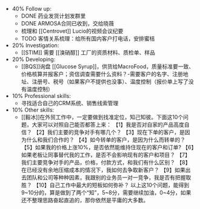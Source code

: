 - 40% Follow up:
	- DONE 药业发货计划发群里
	- DONE ARMOSA合同已收到，交给晓薇
	- 梳理和 [[Centrovet]] Lucio的视频会议纪要
	- TODO 客情关系梳理：给所有国内客户打电话，安排蜜桔
- 20% Investigation:
	- [[STIM]] 需要 [[溴硝醇]] 工厂的资质材料、质检单、样品
- 20% Developing:
	- [[BQS]]询盘 [[Glucose Syrup]]，供货给MacroFood，质量标准要一致、价格核算并报客户；资信调查需要什么资料？-需要客户的名字、注册地址、注册号、税号（如果客户不提供也没事）、温度控制（报价单上写了没有温度控制）
- 10% Professional skills:
	- 寻找适合自己的CRM系统、销售线索管理
- 10% Other skills:
	- [[毅冰]]在外贸工作中，一定要做到找准定位，知己知彼。下面这10个问题，大家可以对照自己能否都答上来：
	  【1】我是否对自家的产品高度自信？
	  【2】我们主要的竞争对手有哪几个？
	  【3】现在下单的客户，是因为什么和我们合作的？
	  【4】如今转单的客户，是因为什么而转单的？
	  【5】如果我的价格上涨10%，是否依然能维持住现在的客户和订单?
	  【6】如果老板让同事替代我的工作，是否不会影响现有的客户和项目？
	  【7】我们主要竞争对手的产品，价格，付款方式，和我们有什么区别？
	  【8】在已经没有余地压缩成本的情况下，我如何去争取新客户？
	  【9】如果出去团队和公司等种种因素，我跟别的业务员一对一竞争，我是否有把握取胜？
	  【10】自己工作中最大的短板如何弥补？
	  以上这10个问题，能得到9~10分的，算是做到了两个“知”，5~8分，需要继续加油，0~4分，如果还不整理思路奋起直追的，那你依然是平庸的大多数。
